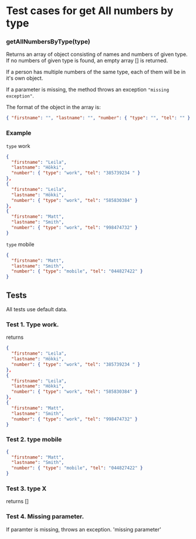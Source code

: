 # Test cases for get All numbers by type

### **getAllNumbersByType(type)**

Returns an array of object consisting of names and numbers of given type. If no numbers of given type is found, an empty array [] is returned.

If a person has multiple numbers of the same type, each of them will be in it's own object.

If a parameter is missing, the method throws an exception `"missing exception"`.

The format of the object in the array is:

```json
{ "firstname": "", "lastname": "", "number": { "type": "", "tel": "" } }
```

### Example

`type` work

```json
{
  "firstname": "Leila",
  "lastname": "Hökki",
  "number": { "type": "work", "tel": "385739234 " }
},
{
  "firstname": "Leila",
  "lastname": "Hökki",
  "number": { "type": "work", "tel": "585830384" }
},
{
  "firstname": "Matt",
  "lastname": "Smith",
  "number": { "type": "work", "tel": "998474732" }
}
```

`type` mobile

```json
{
  "firstname": "Matt",
  "lastname": "Smith",
  "number": { "type": "mobile", "tel": "044827422" }
}
```

## Tests

All tests use default data.

### Test 1. Type work.

returns

```json
{
  "firstname": "Leila",
  "lastname": "Hökki",
  "number": { "type": "work", "tel": "385739234 " }
},
{
  "firstname": "Leila",
  "lastname": "Hökki",
  "number": { "type": "work", "tel": "585830384" }
},
{
  "firstname": "Matt",
  "lastname": "Smith",
  "number": { "type": "work", "tel": "998474732" }
}
```

### Test 2. type mobile

```json
{
  "firstname": "Matt",
  "lastname": "Smith",
  "number": { "type": "mobile", "tel": "044827422" }
}
```

### Test 3. type X

returns []

### Test 4. Missing parameter.

If paramter is missing, throws an exception. 'missing parameter'
